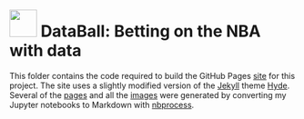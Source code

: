 # <img src="favicon.ico" width="48"> DataBall: Betting on the NBA with data

This folder contains the code required to build the GitHub Pages [site](https://klane.github.io/databall/) for this project. The site uses a slightly modified version of the [Jekyll](http://jekyllrb.com) theme [Hyde](https://github.com/poole/hyde). Several of the [pages](https://github.com/klane/databall/tree/master/docs/_pages) and all the [images](https://github.com/klane/databall/tree/master/docs/assets/images) were generated by converting my Jupyter notebooks to Markdown with [nbprocess](https://github.com/klane/databall/tree/master/nbprocess).
